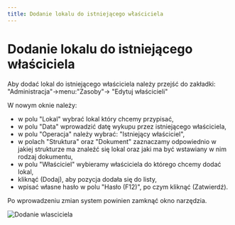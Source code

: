 ```yaml
---
title: Dodanie lokalu do istniejącego właściciela
---
```

# Dodanie lokalu do istniejącego właściciela

Aby dodać lokal do istniejącego właściciela należy przejść do zakładki: "Administracja"->menu:"Zasoby"-> "Edytuj właścicieli"

W nowym oknie należy:

- w polu "Lokal" wybrać lokal który chcemy przypisać,
- w polu "Data" wprowadzić datę wykupu przez istniejącego właściciela,
- w polu "Operacja" należy wybrać: "Istniejący właściciel",
- w polach "Struktura" oraz "Dokument" zaznaczamy odpowiednio w jakiej strukturze ma znaleźć się lokal oraz jaki ma być wstawiany w nim rodzaj dokumentu,
- w polu "Właściciel" wybieramy właściciela do którego chcemy dodać lokal,
- kliknąć (Dodaj), aby pozycja dodała się do listy,
- wpisać własne hasło w polu "Hasło (F12)", po czym kliknąć (Zatwierdź).

Po wprowadzeniu zmian system powinien zamknąć okno narzędzia.

![Dodanie wlasciciela](dodanielokaludoistniejacegowlasciciela.gif)